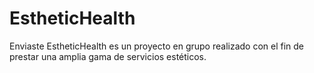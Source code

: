 # EstheticHealth
 Enviaste EstheticHealth es un proyecto en grupo realizado con el fin de prestar una amplia gama de servicios estéticos.
